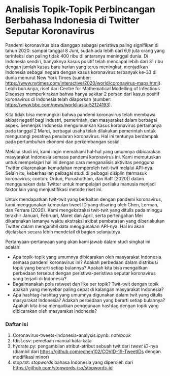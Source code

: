 # Analisis Topik-Topik Perbincangan Berbahasa Indonesia di Twitter Seputar Koronavirus

Pandemi koronavirus bisa dianggap sebagai peristiwa paling signifikan di tahun 2020: sampai tanggal 8 Juni, sudah ada lebih dari 6,9 juta orang yang terinfeksi dan paling tidak 400 ribu di antaranya meninggal dunia. Di Indonesia sendiri, banyaknya kasus positif telah mencapai lebih dari 31 ribu dengan jumlah kasus baru harian yang terus meningkat, menjadikan Indonesia sebagai negara dengan kasus koronavirus terbanyak ke-33 di dunia menurut New York Times (sumber: https://www.nytimes.com/interactive/2020/world/coronavirus-maps.html). Lebih buruknya, riset dari Centre for Mathematical Modelling of Infectious Diseases memperkirakan bahwa hanya sekitar 2 persen dari kasus positif koronavirus di Indonesia telah dilaporkan (sumber: https://www.bbc.com/news/world-asia-52124193).

Kita tidak bisa memungkiri bahwa pandemi koronavirus telah membawa akibat negatif bagi industri, pemerintah, dan masyarakat dalam berbagai aspek. Semenjak Indonesia mengumumkan kasus koronavirus pertamanya pada tanggal 2 Maret, berbagai usaha telah dilakukan pemerintah untuk mengurangi pesatnya penularan koronavirus. Hal ini tentunya berdampak pada pertumbuhan ekonomi dan perkembangan sosial.

Melalui studi ini, kami ingin memahami hal-hal yang umumnya dibicarakan masyarakat Indonesia semasa pandemi koronavirus ini. Kami memutuskan untuk mempelajari hal ini dengan cara menganalisis aktivitas pengguna Twitter dikarenakan kemudahan memperoleh twit-twit melalui API-nya. Selain itu, keberhasilan pelbagai studi di pelbagai disiplin (termasuk koronavirus; contoh: Ordun, Purushotham, dan Raff (2020)) dalam menggunakan data Twitter untuk mempelajari perilaku manusia menjadi faktor lain yang menjustifikasi metode riset ini.

Untuk mendapatkan twit-twit yang berkaitan dengan pandemi koronavirus, kami menggunakan kumpulan tweet ID yang disaring oleh Chen, Lerman, dan Ferrara (2020). Kami mengekstraksi twit-twit yang ditulis pada minggu terakhir Januari, Februari, Maret dan April, serta pertengahan Mei dikarenakan lamanya waktu ekstraksi akibat pembatasan yang diberlakukan Twitter dalam mengambil data menggunakan API-nya. Hal ini akan dijelaskan secara lebih mendetail di bagian selanjutnya.

Pertanyaan-pertanyaan yang akan kami jawab dalam studi singkat ini adalah:
- Apa topik-topik yang umumnya dibicarakan oleh masyarakat Indonesia semasa pandemi koronavirus ini? Adakah perbedaan dalam distribusi topik yang berarti setiap bulannya? Apakah kita bisa mengaitkan perbedaan tersebut dengan peristiwa-peristiwa seputar koronavirus yang terjadi di Indonesia?
- Bagaimanakah pola retweet dan like per topik? Twit-twit dengan topik apakah yang menyebar paling cepat di kalangan masyarakat Indonesia?
- Apa hashtag-hashtag yang umumnya digunakan dalam twit yang ditulis masyarakat Indonesia? Adakah perbedaan yang berarti setiap bulannya? Apakah kita bisa mengaitkan penggunaan hashtag dengan topik yang dibicarakan oleh masyarakat Indonesia?

### Daftar isi
1. Coronavirus-tweets-indonesia-analysis.ipynb: _notebook_
2. fdist.csv: pemetaan manual kata-kata
3. hydrate.py: pengambilan atribut-atribut sebuah twit dari _tweet ID_-nya (diambil dari https://github.com/echen102/COVID-19-TweetIDs dengan modifikasi minor)
4. stop.txt: _stopwords_ bahasa Indonesia yang diperoleh dari https://github.com/stopwords-iso/stopwords-id
